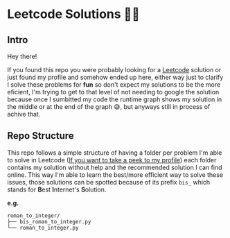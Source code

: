 # Leetcode Solutions 👨‍💻

## Intro

Hey there!

If you found this repo you were probably looking for a [Leetcode](https://leetcode.com/) solution or just found my profile and somehow ended up here, either way just to clarify I solve these problems for **fun** so don't expect my solutions to be the more eficient, I'm trying to get to that level of not needing to google the solution because once I sumbitted my code the runtime graph shows my solution in the middle or at the end of the graph 😅, but anyways still in process of achive that.

## Repo Structure

This repo follows a simple structure of having a folder per problem I'm able to solve in Leetcode ([If you want to take a peek to my profile](https://leetcode.com/u/EBambi/)) each folder contains my solution without help and the recommended solution I can find online. This way I'm able to learn the best/more efficient way to solve these issues, those solutions can be spotted because of its prefix `bis_` which stands for **B**est **I**nternet's **S**olution.

**e.g.**
```
roman_to_integer/
├── bis_roman_to_integer.py
└── roman_to_integer.py
```
